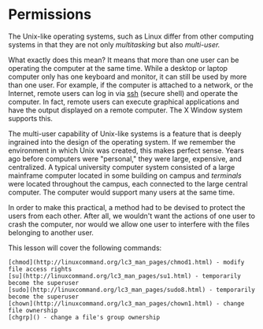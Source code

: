 # Permissions

The Unix-like operating systems, such as Linux differ from other computing systems in that they are not only *multitasking* but also *multi-user.*

What exactly does this mean? It means that more than one user can be operating the computer at the same time. While a desktop or laptop computer only has one keyboard and monitor, it can still be used by more than one user. For example, if the computer is attached to a network, or the Internet, remote users can log in via [ssh](http://linuxcommand.org/lc3_man_pages/ssh1.html) (secure shell) and operate the computer. In fact, remote users can execute graphical applications and have the output displayed on a remote computer. The X Window system supports this.

The multi-user capability of Unix-like systems is a feature that is deeply ingrained into the design of the operating system. If we remember the environment in which Unix was created, this makes perfect sense. Years ago before computers were "personal," they were large, expensive, and centralized. A typical university computer system consisted of a large mainframe computer located in some building on campus and *terminals* were located throughout the campus, each connected to the large central computer. The computer would support many users at the same time.

In order to make this practical, a method had to be devised to protect the users from each other. After all, we wouldn't want the actions of one user to crash the computer, nor would we allow one user to interfere with the files belonging to another user.

This lesson will cover the following commands:

    [chmod](http://linuxcommand.org/lc3_man_pages/chmod1.html) - modify file access rights
    [su](http://linuxcommand.org/lc3_man_pages/su1.html) - temporarily become the superuser
    [sudo](http://linuxcommand.org/lc3_man_pages/sudo8.html) - temporarily become the superuser
    [chown](http://linuxcommand.org/lc3_man_pages/chown1.html) - change file ownership
    [chgrp]() - change a file's group ownership
